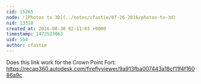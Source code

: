 ```yaml
---
cid: 15265
node: ![Photos to 3D](../notes/cfastie/07-26-2016/photos-to-3d)
nid: 13310
created_at: 2016-08-30 02:11:03 +0000
timestamp: 1472523063
uid: 554
author: cfastie
---
```


Does this link work for the Crown Point Fort: https://recap360.autodesk.com/fireflyviewer/9a913fba007443a18cf11f4f16086a9c
